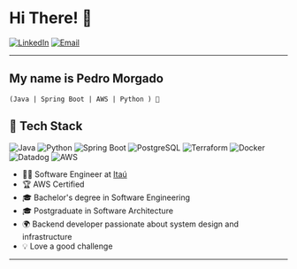 # Hi There! 👋

[![LinkedIn](https://img.shields.io/badge/LinkedIn-@morgadope-blue)](https://www.linkedin.com/in/morgadope)
[![Email](https://img.shields.io/badge/Email-contato@seuemail.com-purple)](mailto:pedron.morgado@gmail.com)

---

## My name is Pedro Morgado

`(Java | Spring Boot | AWS | Python ) 🚀`

## 🧰 Tech Stack

<p align="left">
  <img src="https://img.shields.io/badge/Java-007396?style=for-the-badge&logo=java&logoColor=white" alt="Java" />
  <img src="https://img.shields.io/badge/Python-3776AB?style=for-the-badge&logo=python&logoColor=white" alt="Python" />
  <img src="https://img.shields.io/badge/Spring%20Boot-6DB33F?style=for-the-badge&logo=spring-boot&logoColor=white" alt="Spring Boot" />
  <img src="https://img.shields.io/badge/PostgreSQL-4169E1?style=for-the-badge&logo=postgresql&logoColor=white" alt="PostgreSQL" />
  <img src="https://img.shields.io/badge/Terraform-623CE4?style=for-the-badge&logo=terraform&logoColor=white" alt="Terraform" />
  <img src="https://img.shields.io/badge/Docker-2496ED?style=for-the-badge&logo=docker&logoColor=white" alt="Docker" />
  <img src="https://img.shields.io/badge/Datadog-632CA6?style=for-the-badge&logo=datadog&logoColor=white" alt="Datadog" />
  <img src="https://img.shields.io/badge/AWS-FF9900?style=for-the-badge&logo=amazon-aws&logoColor=white" alt="AWS" />
</p>

- 👨‍💻 Software Engineer at [Itaú](https://www.itau.com.br/)
- 🏆 AWS Certified  
- 🎓 Bachelor's degree in Software Engineering  
- 🎓 Postgraduate in Software Architecture  
- 🌍 Backend developer passionate about system design and infrastructure 
- 💡 Love a good challenge  

---
